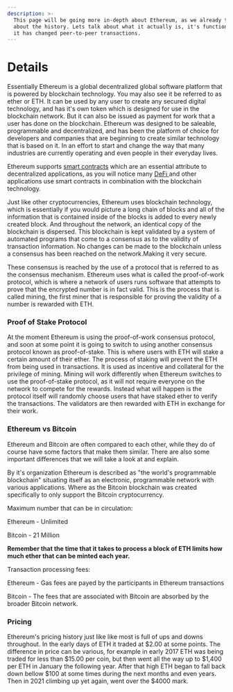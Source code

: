 ```yaml
---
description: >-
  This page will be going more in-depth about Ethereum, as we already talked
  about the history. Lets talk about what it actually is, it's functions and how
  it has changed peer-to-peer transactions.
---
```


# Details

Essentially Ethereum is a global decentralized global software platform that is powered by blockchain technology. You may also see it be referred to as ether or ETH. It can be used by any user to create any secured digital technology, and has it's own token which is designed for use in the blockchain network. But it can also be issued as payment for work that a user has done on the blockchain. Ethereum was designed to be saleable, programmable and decentralized, and has been the platform of choice for developers and companies that are beginning to create similar technology that is based on it. In an effort to start and change the way that many industries are currently operating and even people in their everyday lives.&#x20;

Ethereum supports [smart contracts](lessons/smart-contracts.md) which are an essential attribute to decentralized applications, as you will notice many [DeFi ](../../../beginner/lessons/economics/defi/)and other applications use smart contracts in combination with the blockchain technology.&#x20;

Just like other cryptocurrencies, Ethereum uses blockchain technology, which is essentially if you would picture a long chain of blocks and all of the information that is contained inside of the blocks is added to every newly created block. And throughout the network, an identical copy of the blockchain is dispersed. This blockchain is kept validated by a system of automated programs that come to a consensus as to the validity of transaction information. No changes can be made to the blockchain unless a consensus has been reached on the network.Making it very secure.&#x20;

These consensus is reached by the use of a protocol that is referred to as the consensus mechanism. Ethereum uses what is called the proof-of-work protocol, which is where a network of users runs software that attempts to prove that the encrypted number is in fact valid. This is the process that is called mining, the first miner that is responsible for proving the validity of a number is rewarded with ETH.&#x20;

### Proof of Stake Protocol <a href="#mntl-sc-block-callout-heading_1-0-1" id="mntl-sc-block-callout-heading_1-0-1"></a>

At the moment Ethereum is using the proof-of-work consensus protocol, and soon at some point it is going to switch to using another consensus protocol known as proof-of-stake. This is where users with ETH will stake a certain amount of their ether. The process of staking will prevent the ETH from being used in transactions. It is used as incentive and collateral for the privilege of mining. Mining will work differently when Ethereum switches to use the proof-of-stake protocol, as it will not require everyone on the network to compete for the rewards. Instead what will happen is the protocol itself will randomly choose users that have staked ether to verify the transactions. The validators are then rewarded with ETH in exchange for their work.&#x20;

### Ethereum vs Bitcoin&#x20;

Ethereum and Bitcoin are often compared to each other, while they do of course have some factors that make them similar. There are also some important differences that we will take a look at and explain.&#x20;

By it's organization Ethereum is described as "the world's programmable blockchain" situating itself as an electronic, programmable network with various applications. Where as the Bitcoin blockchain was created specifically to only support the Bitcoin cryptocurrency.

Maximum number that can be in circulation:&#x20;

Ethereum - Unlimited

Bitcoin - 21 Million&#x20;

**Remember that the time that it takes to process a block of ETH limits how much ether that can be minted each year.**&#x20;

Transaction processing fees:&#x20;

Ethereum - Gas fees are payed by the participants in Ethereum transactions&#x20;

Bitcoin - The fees that are associated with Bitcoin are absorbed by the broader Bitcoin network.&#x20;

###











### Pricing&#x20;

Ethereum's pricing history just like like most is full of ups and downs throughout. In the early days of ETH it traded at $2.00 at some points. The difference in price can be various, for example in early 2017 ETH was being traded for less than $15.00 per coin, but then went all the way up to $1,400 per ETH in January the following year. After that high ETH began to fall back down bellow $100 at some times during the next months and even years. Then in 2021 climbing up yet again, went over the $4000 mark.&#x20;
